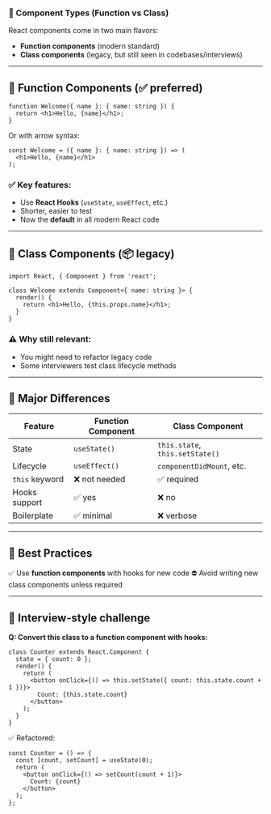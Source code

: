 ### 📘 Component Types (Function vs Class)

React components come in two main flavors:

- **Function components** (modern standard)
- **Class components** (legacy, but still seen in codebases/interviews)

------

## 🔹 Function Components (✅ preferred)

```tsx
function Welcome({ name }: { name: string }) {
  return <h1>Hello, {name}</h1>;
}
```

Or with arrow syntax:

```tsx
const Welcome = ({ name }: { name: string }) => (
  <h1>Hello, {name}</h1>
);
```

### ✅ Key features:

- Use **React Hooks** (`useState`, `useEffect`, etc.)
- Shorter, easier to test
- Now the **default** in all modern React code

------

## 🔹 Class Components (📦 legacy)

```tsx
import React, { Component } from 'react';

class Welcome extends Component<{ name: string }> {
  render() {
    return <h1>Hello, {this.props.name}</h1>;
  }
}
```

### ⚠️ Why still relevant:

- You might need to refactor legacy code
- Some interviewers test class lifecycle methods

------

## 🔸 Major Differences

| Feature        | Function Component | Class Component                 |
| -------------- | ------------------ | ------------------------------- |
| State          | `useState()`       | `this.state`, `this.setState()` |
| Lifecycle      | `useEffect()`      | `componentDidMount`, etc.       |
| `this` keyword | ❌ not needed       | ✅ required                      |
| Hooks support  | ✅ yes              | ❌ no                            |
| Boilerplate    | ✅ minimal          | ❌ verbose                       |

------

## 🧠 Best Practices

✅ Use **function components** with hooks for new code
 ⛔ Avoid writing new class components unless required

------

## 🧪 Interview-style challenge

**Q: Convert this class to a function component with hooks:**

```tsx
class Counter extends React.Component {
  state = { count: 0 };
  render() {
    return (
      <button onClick={() => this.setState({ count: this.state.count + 1 })}>
        Count: {this.state.count}
      </button>
    );
  }
}
```

✅ Refactored:

```tsx
const Counter = () => {
  const [count, setCount] = useState(0);
  return (
    <button onClick={() => setCount(count + 1)}>
      Count: {count}
    </button>
  );
};
```